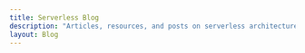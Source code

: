 ```yaml
---
title: Serverless Blog
description: "Articles, resources, and posts on serverless architectures, best practices, and how-to"
layout: Blog
---
```

